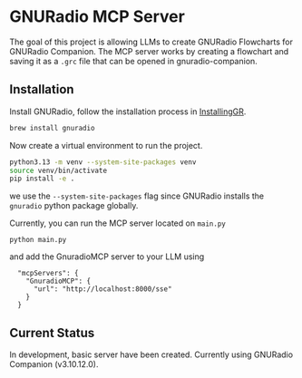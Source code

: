 # GNURadio MCP Server
The goal of this project is allowing LLMs to create GNURadio Flowcharts for GNURadio Companion. The MCP server works by creating a flowchart and saving it as a `.grc` file that can be opened in gnuradio-companion.

## Installation

Install GNURadio, follow the installation process in [InstallingGR](https://wiki.gnuradio.org/index.php/InstallingGR).
```bash
brew install gnuradio
```
Now create a virtual environment to run the project.
```bash
python3.13 -m venv --system-site-packages venv
source venv/bin/activate
pip install -e .
```
we use the `--system-site-packages` flag since GNURadio installs the `gnuradio` python package globally.

Currently, you can run the MCP server located on `main.py`
```
python main.py
```

and add the GnuradioMCP server to your LLM using
```
  "mcpServers": {
    "GnuradioMCP": {
      "url": "http://localhost:8000/sse"
    }
  }
```

## Current Status
In development, basic server have been created. Currently using GNURadio Companion (v3.10.12.0).
